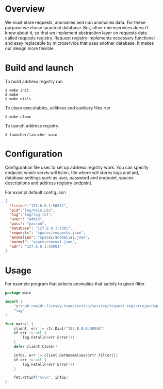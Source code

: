# Overview #

We must store requests, anomalies and non anomalies data. For these purpose we chose tarantool database. But, other
microservices doesn't know about it, so that we implement abstraction layer on requests data called requests registry.
Request registry implements necessary functional and easy replaceble by microservice that uses another database. It
makes our design more flexible.

# Build and launch #

To build address registry run
```
$ make init
$ make
$ make utils
```

To clean executables, utilitiess and auxiliary files run
```
$ make clean
```

To launch address registry
```
$ launcher/launcher main
```

# Configuration #

Configuration file uses to set up address registry work. You can specify endpoint which servis will listen, file where
will stores logs and pid, database settings such as user, password and endpoint, spaces descriptions and address
registry endpoint. 

For exampl default config.json
```json
{
  "listen":"127.0.0.1:50052",
  "pid":"log/main.pid",
  "log":"log/log.txt",
  "user": "admin",
  "pass": "passwd",
  "database": "127.0.0.1:3301",
  "requests": "spaces/requests.json",
  "anomalies": "spaces/anomalies.json",
  "normal": "spaces/normal.json",
  "adr": "127.0.0.1:50051"
}
```

# Usage #

For example program that selects anomalies that satisfy to given filter.
```go 
package main

import (
    "github.com/dr-livesey-team/service/service/request_registry/package/rtr"
    "log"
)

func main() {
    client, err := rtr.Dial("127.0.0.0:50050")
    if err != nil {
        log.Fatalln(err.Error())
    }
    defer client.Close()

    infos, err := client.GetAnomalies(&rtr.Filter{}) 
    if err != nil {
        log.Fatalln(err.Error())
    }

    fmt.Prtinf("%v\n", infos)
}
```